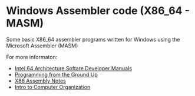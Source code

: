 Windows Assembler code (X86_64 - MASM)
===
Some basic X86_64 assembler programs written for Windows using the Microsoft Assembler (MASM)

For more informaton:
* [Intel 64 Architecture Softare Developer Manuals](http://www.intel.com/content/www/us/en/processors/architectures-software-developer-manuals.html)
* [Programming from the Ground Up](http://download.savannah.gnu.org/releases/pgubook/)
* [X86 Assembly Notes](https://notes.shichao.io/asm/)
* [Intro to Computer Organization](http://bob.cs.sonoma.edu/IntroCompOrg-x64/book.html)

